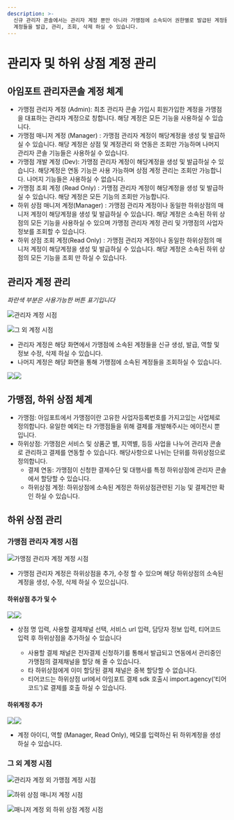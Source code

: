 ```yaml
---
description: >-
  신규 관리자 콘솔에서는 관리자 계정 뿐만 아니라 가맹점에 소속되어 권한별로 발급된 계정들과 등록하신 하위상점에 소속되어 권한별로 발급된
  계정들을 발급, 관리, 조회, 삭제 하실 수 있습니다.
---
```


# 관리자 및 하위 상점 계정 관리

## 아임포트 관리자콘솔 계정 체계&#x20;

* 가맹점 관리자 계정 (Admin): 최초 관리자 콘솔 가입시 회원가입한 계정을 가맹점을 대표하는 관리자 계정으로 칭합니다. 해당 계정은 모든 기능을 사용하실 수 있습니다.&#x20;
* 가맹점 매니저 계정 (Manager) : 가맹점 관리자 계정이 해당계정을 생성 및 발급하실 수 있습니다. 해당 계정은 상점 및 계정관리 와 연동은 조회만 가능하며 나머지 관리자 콘솔 기능들은 사용하실 수 있습니다.&#x20;
* 가맹점 개발 계정 (Dev): 가맹점 관리자 계정이 해당계정을 생성 및 발급하실 수 있습니다. 해당계정은 연동 기능은 사용 가능하며 상점 계정 관리는 조회만 가능합니다. 나머지 기능들은 사용하실 수 없습니다.&#x20;
* 가맹점 조회 계정 (Read Only) : 가맹점 관리자 계정이 해당계정을 생성 및 발급하실 수 있습니다. 해당 계정은 모든 기능의 조회만 가능합니다.&#x20;
* 하위 상점 매니저 계정(Manager) : 가맹점 관리자 계정이나 동일한 하위상점의 매니저 계정이 해당계정을 생성 및 발급하실 수 있습니다. 해당 계정은 소속된 하위 상점의 모든 기능을 사용하실 수 있으며 가맹점 관리자 계정 관리 및 가맹점의 사업자 정보를 조회할 수 있습니다.&#x20;
* 하위 상점 조회 계정(Read Only) : 가맹점 관리자 계정이나 동일한 하위상점의 매니저 계정이 해당계정을 생성 및 발급하실 수 있습니다. 해당 계정은 소속된 하위 상점의 모든 기능을 조회 만 하실 수 있습니다.&#x20;

## 관리자 계정 관리

_파란색 부분은 사용가능한 버튼 표기입니다_

![관리자 계정 시점](<../../.gitbook/assets/image (32).png>)

![그 외 계정 시점](<../../.gitbook/assets/image (20) (1).png>)

* 관리자 계정은 해당 화면에서 가맹점에 소속된 계정들을 신규 생성, 발급, 역할 및 정보 수정, 삭제 하실 수 있습니다.&#x20;
* 나머지 계정은 해당 화면을 통해 가맹점에 소속된 계정들을 조회하실 수 있습니다.&#x20;

![](<../../.gitbook/assets/image (19) (1).png>)![](<../../.gitbook/assets/image (14) (1) (1).png>)



## 가맹점, 하위 상점 체계&#x20;

* 가맹점: 아임포트에서 가맹점이란 고유한 사업자등록번호를 가지고있는 사업체로 정의합니다. 유일한 예외는 타 가맹점들을 위해 결제를 개발해주시는 에이전시 뿐 입니다.&#x20;
* 하위상점: 가맹점은 서비스 및 상품군 별, 지역별, 등등 사업을 나누어 관리자 콘솔로 관리하고 결제를 연동할 수 있습니다. 해당사항으로 나뉘는 단위를 하위상점으로 정의합니다.&#x20;
  * 결제 연동: 가맹점이 신청한 결제수단 및 대행사를 특정 하위상점에 관리자 콘솔에서 할당할 수 있습니다.&#x20;
  * 하위상점 계정: 하위상점에 소속된 계정은 하위상점관련된 기능 및 결제건만 확인 하실 수 있습니다.&#x20;

## 하위 상점 관리

### 가맹점 관리자 계정 시점&#x20;

![가맹점 관리자 계정 계정 시점](<../../.gitbook/assets/image (21) (1).png>)

* 가맹점 관리자 계정은 하위상점을 추가, 수정 할 수 있으며 해당 하위상점의 소속된 계정을 생성, 수정, 삭제 하실 수 있으십니다.

#### 하위상점 추가 및 수

![](<../../.gitbook/assets/image (17) (1) (1).png>)![](<../../.gitbook/assets/image (9).png>)



*   상점 명 입력, 사용할 결제채널 선택, 서비스 url 입력, 담당자 정보 입력, 티어코드 입력 후 하위상점을 추가하실 수 있습니다

    * 사용할 결제 채널은 전자결제 신청하기를 통해서 발급되고 연동에서 관리중인 가맹점의 결제채널을 할당 해 줄 수 있습니다.
    * 타 하위상점에게 이미 할당된 결제 채널은 중복 할당할 수 없습니다.
    * 티어코드는 하위상점 url에서 아임포트 결제 sdk 호출시 import.agency(‘티어코드’)로 결제를 호출 하실 수 있습니다.



#### 하위계정 추가

![](<../../.gitbook/assets/image (22) (1).png>)![](<../../.gitbook/assets/image (12) (1) (1).png>)

* 계정 아이디, 역할 (Manager, Read Only), 메모를 입력하신 뒤 하위계정을 생성 하실 수 있습니다.

### 그 외 계정 시점&#x20;

![관리자 계정 외 가맹점 계정 시점](<../../.gitbook/assets/image (28).png>)



![하위 상점 매니저 계정 시점](<../../.gitbook/assets/image (30).png>)

![매니저 계정 외 하위 상점 계정 시점](<../../.gitbook/assets/image (6) (1).png>)



